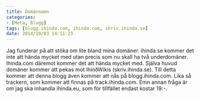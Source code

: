 ```yaml
---
title: Domännamn
categories:
- [Meta, Blogg]
tags: [blogg.ihinda.com, ihinda.com, skriv.ihinda.se]
date: 2014/10/03 14:11:23
---
```

Jag funderar på att stöka om lite bland mina domäner. ihinda.se kommer det inte att hända mycket med utan precis som nu skall ha två underdomäner. Ihinda.com däremot kommer det att hända mycket med. Själva huvud domäner kommer att pekas mot IhinðWikis (skriv.ihinda.se). Till detta kommer att denna blogg även kommer att nås på blogg.ihinda.com. Lika så trackern, som kommer att finnas på track.ihinda.com. Emn annan fråga är om jag ska inhandla ihinda.eu, som för tillfället endast kostar 19:-.
